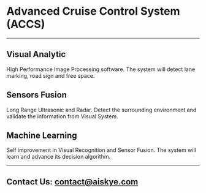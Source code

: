 # Advanced Cruise Control System (ACCS)
*****
## Visual Analytic
High Performance Image Processing software. The system will detect lane marking, road sign and free space.
## Sensors Fusion
Long Range Ultrasonic and Radar. Detect the surrounding environment and validate the information from Visual System.
## Machine Learning
Self improvement in Visual Recognition and Sensor Fusion. The system will learn and advance its decision algorithm.
*****
## Contact Us:  <contact@aiskye.com>

